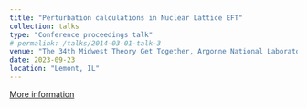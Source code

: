 ```yaml
---
title: "Perturbation calculations in Nuclear Lattice EFT"
collection: talks
type: "Conference proceedings talk"
# permalink: /talks/2014-03-01-talk-3
venue: "The 34th Midwest Theory Get Together, Argonne National Laboratory"
date: 2023-09-23
location: "Lemont, IL"
---
```

[More information](https://indico.phy.anl.gov/event/27/)
